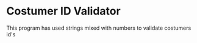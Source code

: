 # Costumer ID Validator


This program has used strings mixed with numbers to validate costumers id's
